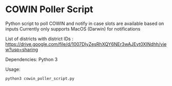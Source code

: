 # COWIN Poller Script
Python script to poll COWIN and notify in case slots are available based on inputs
Currently only supports MacOS (Darwin) for notifications

List of districts with district IDs : https://drive.google.com/file/d/1007DlyZesRhXQY6NEr3wAJEvt0XINdhh/view?usp=sharing

Dependencies:
Python 3

Usage:
~~~
python3 cowin_poller_script.py
~~~

